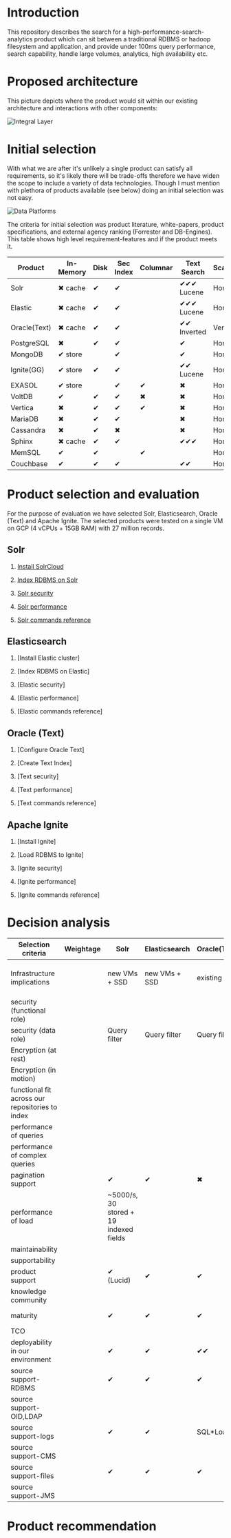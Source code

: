 # Introduction

This repository describes the search for a high-performance-search-analytics product which can sit between a traditional RDBMS or hadoop filesystem and application, and provide under 100ms query performance, search capability, handle large volumes, analytics, high availability etc.

# Proposed architecture
This picture depicts where the product would sit within our existing architecture and interactions with other components:

![Integral Layer](images/integral.png)

# Initial selection
With what we are after it's unlikely a single product can satisfy all requirements, so it's likely there will be trade-offs therefore we have widen the scope to include a variety of data technologies. Though I must mention with plethora of products available (see below) doing an initial selection was not easy.

![Data Platforms](images/DataPlatforms.png)


The criteria for initial selection was product literature, white-papers, product specifications, and external agency ranking (Forrester and DB-Engines). This table shows high level requirement-features and if the product meets it.


|Product|In-Memory|Disk |Sec Index |Columnar|Text Search|Scales|HA|XDCR| Lang.|Release|
|-------|---------|-----|----------|--------|-----------|------|--|----|------|-------|
|Solr   | ✖ cache | ✔  | ✔       |        | ✔✔✔ Lucene| Hor |✔  |✔  | Java | 2004 |    
|Elastic| ✖ cache| ✔   | ✔       |        | ✔✔✔ Lucene| Hor |✔  | ✔ | Java | 2004 |  
|Oracle(Text)| ✖ cache| ✔ | ✔    |        | ✔✔ Inverted| Ver| ✖ |✔  | C    | 1997 |  
|PostgreSQL| ✖    | ✔ | ✔        |        | ✔         | Hor  | ✔ | ✔ | C   | 1996 |  
|MongoDB  | ✔ store|   | ✔        |        | ✔        | Hor  | ✔ |  ✔| C++  |2009  |
|Ignite(GG)| ✔ store | ✔ | ✔     |        | ✔✔ Lucene| Hor  | ✔ |✔  |Java  | 2007 | 
|EXASOL| ✔ store |       | ✔      |  ✔    | ✖        | Hor  | ✔ | ✔ |      |2000  |  
|VoltDB| ✔       | ✔    | ✔      |  ✖     | ✖        | Hor  | ✔ | ✔ |Java  | 2010 |  
|Vertica|✖       | ✔    | ✔      |  ✔     | ✖        | Hor  | ✔ |✔  |      | 2005 |  
|MariaDB|✖       | ✔    | ✔      |        | ✖        | Hor  |✔  |✔  | C    | 2009 |  
|Cassandra|✖     | ✔    | ✖      |        | ✖        | Hor  |✔  | ✔ | Java | 2008 |  
|Sphinx| ✖ cache | ✔    | ✔      |        | ✔✔✔     | Hor  | ✔ | ✔ | C++  |2001  |  
|MemSQL|✔        | ✔    |        |  ✔     |           | Hor  | ✔ | ✔ | C++  | 2013 |
|Couchbase|✔     | ✔    | ✔      |        | ✔✔       | Hor  | ✔ | ✔ | C++  | 2010 |

# Product selection and evaluation
For the purpose of evaluation we have selected Solr, Elasticsearch, Oracle (Text) and Apache Ignite. The selected products were tested on a single VM on GCP (4 vCPUs + 15GB RAM) with 27 million records. 

## Solr
  1. [Install SolrCloud](solr/install-solr-cloud/README.md)
 
  2. [Index RDBMS on Solr](solr/index-oracle-db/README.md)
 
  3. [Solr security](solr/security/README.md)
 
  4. [Solr performance](solr/performance/README.md)
  
  5. [Solr commands reference](solr/commands/README.md)
 
## Elasticsearch
  1. [Install Elastic cluster]  <!--(elastic/install-cluster/README.md)-->
 
  2. [Index RDBMS on Elastic]  <!--(elastic/index-oracle-db/README.md)-->
 
  3. [Elastic security]  <!--(elastic/security/README.md)-->
 
  4. [Elastic performance]  <!--(elastic/performance/README.md)-->
  
  5. [Elastic commands reference]  <!--(elastic/commands/README.md)-->

## Oracle (Text)
  1. [Configure Oracle Text]  <!--(oracle-text/configure-text/README.md)-->
 
  2. [Create Text Index]  <!--(oracle-text/index-oracle-db/README.md)-->
 
  3. [Text security]  <!--(oracle-text/security/README.md)-->
 
  4. [Text performance]  <!--(oracle-text/performance/README.md)-->
  
  5. [Text commands reference]  <!--(oracle-text/commands/README.md)-->

## Apache Ignite
  1. [Install Ignite]  <!--(ignite/install-ignite/README.md)-->
 
  2. [Load RDBMS to Ignite]  <!--(ignite/index-oracle-db/README.md)-->
 
  3. [Ignite security]  <!--(ignite/security/README.md)-->
 
  4. [Ignite performance]  <!--(ignite/performance/README.md)-->
  
  5. [Ignite commands reference]  <!--(ignite/commands/README.md)-->

# Decision analysis 


|Selection criteria|Weightage|Solr|Elasticsearch|Oracle(Text)|Ignite|
|------------------|---------|----|-------------|------------|------|
|Infrastructure implications||new VMs + SSD|new VMs + SSD |existing DB |new VMs + SSD |
|security (functional role) || | | | |
|security (data role)|| Query filter | Query filter| Query filter | Query filter |
|Encryption (at rest) || | | | |
|Encryption (in motion) || | | | |
|functional fit across our repositories to index|| | | | |
|performance of queries ||| | | |
|performance of complex queries|| | | | |
|pagination support||✔|✔ |✖ |✖ |
|performance of load||~5000/s, 30 stored + 19 indexed fields| | | |
|maintainability || | | | |
|supportability|| | | | |
|product support|| ✔ (Lucid) | ✔ | ✔ | ✔ (GG)|
|knowledge community|| | | | |
|maturity || ✔ | ✔ | ✔ | ✔ (GG)|
|TCO|| | |  | |
|deployability in our environment|| ✔ | ✔ | ✔✔ | ✔ |
|source support-RDBMS|| ✔ | ✔ | ✔ | ✔ |
|source support-OID,LDAP|| | | | |
|source support-logs|| ✔ | ✔ |SQL\*Loader | |
|source support-CMS|| | | | |
|source support-files|| ✔ | ✔ | ✔ | ✔ |
|source support-JMS|| | | | |

# Product recommendation
